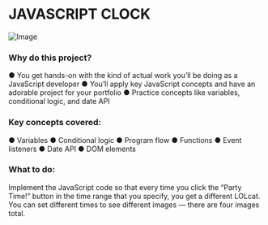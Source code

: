 # JAVASCRIPT CLOCK
![Image](https://s3.amazonaws.com/media.skillcrush.com/skillcrush/wp-content/uploads/2016/08/normalTime.jpg)
### Why do this project?
● You get hands-on with the kind of actual work you’ll be doing as a JavaScript developer
● You’ll apply key JavaScript concepts and have an adorable project for your portfolio
● Practice concepts like variables, conditional logic, and date API
### Key concepts covered:
● Variables
● Conditional logic
● Program flow
● Functions
● Event listeners
● Date API
● DOM elements

### What to do:
Implement the JavaScript code so that every time you click the “Party Time!” button in
the time range that you specify, you get a different LOLcat. You can set different times to
see different images — there are four images total.
